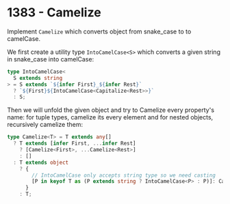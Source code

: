 # 1383 - Camelize

Implement `Camelize` which converts object from snake_case to to camelCase.

We first create a utility type `IntoCamelCase<S>` which converts a given string in snake_case into camelCase:

```typescript
type IntoCamelCase<
  S extends string
> = S extends `${infer First}_${infer Rest}`
  ? `${First}${IntoCamelCase<Capitalize<Rest>>}`
  : S;
```

Then we will unfold the given object and try to Camelize every property's name: for tuple types, camelize its every element and for nested objects, recursively camelize them:

```typescript
type Camelize<T> = T extends any[]
  ? T extends [infer First, ...infer Rest]
    ? [Camelize<First>, ...Camelize<Rest>]
    : []
  : T extends object
    ? {
        // IntoCamelCase only accepts string type so we need casting
        [P in keyof T as (P extends string ? IntoCamelCase<P> : P)]: Camelize<T[P]>
      }
    : T;
```
